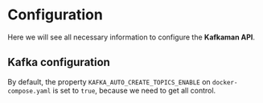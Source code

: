 # Configuration

Here we will see all necessary information to configure the **Kafkaman API**.

## Kafka configuration

By default, the property `KAFKA_AUTO_CREATE_TOPICS_ENABLE` on `docker-compose.yaml` is set to `true`, because we need to
get all control.


